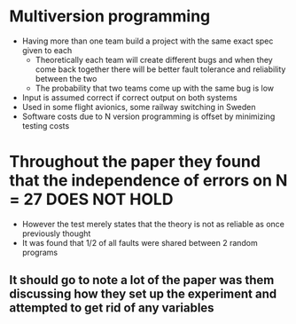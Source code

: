 # Multiversion programming  
  - Having more than one team build a project with the same exact spec given to each
    - Theoretically each team will create different bugs and when they come back together there will be better fault tolerance and reliability between the two
    - The probability that two teams come up with the same bug is low
  - Input is assumed correct if correct output on both systems
  - Used in some flight avionics, some railway switching in Sweden
  - Software costs due to N version programming is offset by minimizing testing costs

# Throughout the paper they found that the independence of errors on N = 27 DOES NOT HOLD
  - However the test merely states that the theory is not as reliable as once previously thought
  - It was found that 1/2 of all faults were shared between 2  random programs
## It should go to note a lot of the paper was them discussing how they set up the experiment and attempted to get rid of any variables 
